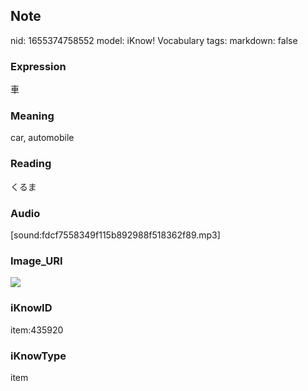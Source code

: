 ## Note
nid: 1655374758552
model: iKnow! Vocabulary
tags: 
markdown: false

### Expression
車

### Meaning
car, automobile

### Reading
くるま

### Audio
[sound:fdcf7558349f115b892988f518362f89.mp3]

### Image_URI
<img src="e583beb441bb6e35f353201f6d1c2f6a.jpg">

### iKnowID
item:435920

### iKnowType
item
